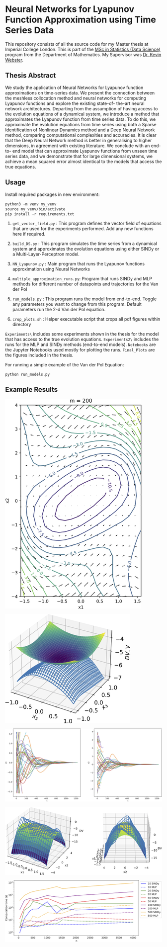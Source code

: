 # Neural Networks for Lyapunov Function Approximation using Time Series Data

This repository consists of all the source code for my Master thesis at Imperial College London. This is part of the [MSc in Statistics (Data Science)](https://www.imperial.ac.uk/mathematics/postgraduate/msc/statistics/prospective/msc-statistics-data-science/) program from the Department of Mathematics. My Supervisor was [Dr. Kevin Webster](https://www.imperial.ac.uk/people/kevin.webster).

## Thesis Abstract

We study the application of Neural Networks for Lyapunov function approximations on time-series data. We present the connection between the meshless collocation method and neural networks for computing Lyapunov functions and explore the existing state-of- the-art neural network architectures. Departing from the assumption of having access to the evolution equations of a dynamical system, we introduce a method that approximates the Lyapunov function from time series data. To do this, we approximate the evolution equations from time series using both a Sparse Identification of Nonlinear Dynamics method and a Deep Neural Network method, comparing computational complexities and accuracies. It is clear that the Deep Neural Network method is better in generalising to higher dimensions, in agreement with existing literature. We conclude with an end-to- end model that can approximate Lyapunov functions from unseen time series data, and we demonstrate that for large dimensional systems, we achieve a mean squared error almost identical to the models that access the true equations.

## Usage

Install required packages in new environment:

```
python3 -m venv my_venv
source my_venv/bin/activate
pip install -r requirements.txt
```

1. `get_vector_field.py` : This program defines the vector field of equations that
are used for the experiments performed. Add any new functions
here if required.

2. `build_DS.py` : This program simulates the time series from a dynamical system
and approximates the evolution equations using either SINDy or 
a Multi-Layer-Perceptron model.
3. `NN_Lyapunov.py` : Main program that runs the Lyapunov functions approximation 
using Neural Networks
4. `multiple_approximation_runs.py`: Program that runs SINDy and MLP methods for different 
number of datapoints and trajectories for the Van der Pol
5. `run_models.py` : This program runs the model from end-to-end. Toggle any parameters you want 
to change from this program. Default parameters run the 2-d Van der Pol equation.
6. `crop_plots.sh` : Helper executable script that crops all pdf figures within directory 

`Experiments\` includes some experiments shown in the thesis for the model that has access to the true evolution equations.  `Experiments2\` includes the runs for the MLP and SINDy methods (end-to-end models). `Notebooks` are the Jupyter Notebooks used mostly for plotting the runs. `Final_Plots` are the figures included in the thesis.

For running a simple example of the Van der Pol Equation: 

```
python run_models.py
```

## Example Results

![](Final_Plots/ep-crop.png)

![](Final_Plots/dww_5_3-crop.png)

![](Final_Plots/all_trajectories-crop.png)

![](Final_Plots/qqvan_3dplot_m_200_act_cos.png)

![](Final_Plots/mlp_sindy_com-crop.png)